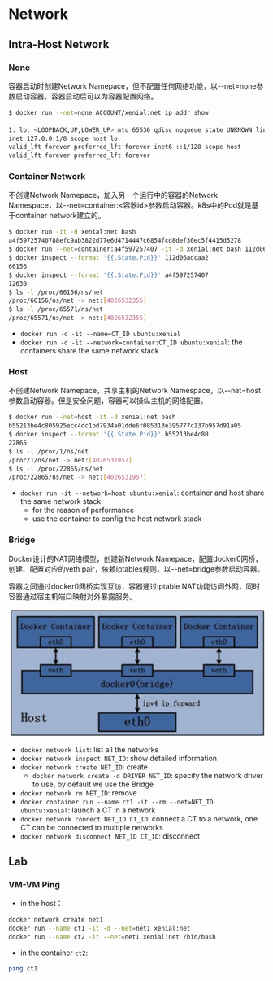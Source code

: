 # Network
## Intra-Host Network
### None

容器启动时创建Network Namepace，但不配置任何网络功能，以--net=none参数启动容器。容器启动后可以为容器配置网络。

```bash
$ docker run --net=none ACCOUNT/xenial:net ip addr show

1: lo: <LOOPBACK,UP,LOWER_UP> mtu 65536 qdisc noqueue state UNKNOWN link/loopback 00:00:00:00:00:00 brd 00:00:00:00:00:00
inet 127.0.0.1/8 scope host lo
valid_lft forever preferred_lft forever inet6 ::1/128 scope host
valid_lft forever preferred_lft forever
```



### Container Network

不创建Network Namepace，加入另一个运行中的容器的Network Namespace，以--net=container:<容器id>参数启动容器。k8s中的Pod就是基于container network建立的。

```bash
$ docker run -it -d xenial:net bash
a4f59725740788efc9ab3822d77e6d4714447c6854fcd8def30ec5f4415d5278
$ docker run --net=container:a4f597257407 -it -d xenial:net bash 112d06adcaa2527d87ce9ed4b51ef1c3317d2ececbf19404d5402e8d710fa823 
$ docker inspect --format '{{.State.Pid}}' 112d06adcaa2
66156
$ docker inspect --format '{{.State.Pid}}' a4f597257407
12630
$ ls -l /proc/66156/ns/net
/proc/66156/ns/net -> net:[4026532355] 
$ ls -l /proc/65571/ns/net 
/proc/65571/ns/net -> net:[4026532355]
```

- `docker run -d -it --name=CT_ID ubuntu:xenial`
- `docker run -d -it --network=container:CT_ID ubuntu:xenial`: the containers share the same network stack

### Host

不创建Network Namepace，共享主机的Network Namespace，以--net=host参数启动容器。但是安全问题，容器可以操纵主机的网络配置。

```bash
$ docker run --net=host -it -d xenial:net bash
b55213be4c805925ecc4dc1bd7934a01dde6f085313e395777c137b957d91a05
$ docker inspect --format '{{.State.Pid}}' b55213be4c80
22865
$ ls -l /proc/1/ns/net
/proc/1/ns/net -> net:[4026531957]
$ ls -l /proc/22865/ns/net 
/proc/22865/ns/net -> net:[4026531957]
```

- `docker run -it --network=host ubuntu:xenial`: container and host share the same network stack
  - for the reason of performance 
  - use the container to config the host network stack

### Bridge

Docker设计的NAT网络模型，创建新Network Namepace，配置docker0网桥，创建、配置对应的veth pair，依赖iptables规则，以--net=bridge参数启动容器。

容器之间通过docker0网桥实现互访，容器通过iptable NAT功能访问外网，同时容器通过宿主机端口映射对外暴露服务。

![image-20200202153831519](figures/image-20200202153831519.png)

- `docker network list`: list all the networks
- `docker network inspect NET_ID`: show detailed information
- `docker network create NET_ID`: create
  - `docker network create -d DRIVER NET_ID`: specify the network driver to use, by default we use the Bridge
- `docker network rm NET_ID`: remove
- `docker container run --name ct1 -it --rm --net=NET_ID ubuntu:xenial`: launch a CT in a network
- `docker network connect NET_ID CT_ID`: connect a CT to a network, one CT can be connected to multiple networks
- `docker network disconnect NET_ID CT_ID`: disconnect


## Lab
### VM-VM Ping
- in the host：
```bash
docker network create net1
docker run --name ct1 -it -d --net=net1 xenial:net
docker run --name ct2 -it --net=net1 xenial:net /bin/bash
```
- in the container `ct2`: 
```bash
ping ct1
```
